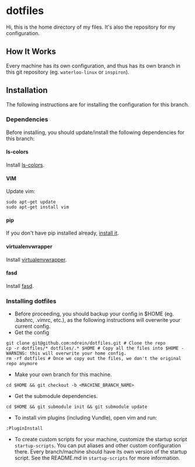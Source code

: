 # dotfiles

Hi, this is the home directory of my files.  It's also the repository for my configuration.


## How It Works

Every machine has its own configuration, and thus has its own branch in this git repository (eg. `waterloo-linux` or `inspiron`).


## Installation

The following instructions are for installing the configuration for this branch.


### Dependencies

Before installing, you should update/install the following dependencies for this branch:


#### ls-colors

Install [ls-colors](https://github.com/ndrein/ls-colors).


#### VIM

Update vim:

```shell
sudo apt-get update
sudo apt-get install vim
```


#### pip

If you don't have pip installed already, [install it](https://pip.pypa.io/en/stable/installing/).


#### virtualenvwrapper

Install [virtualenvwrapper](http://virtualenvwrapper.readthedocs.io/en/latest/install.html).


#### fasd

Install [fasd](https://github.com/clvv/fasd/wiki/Installing-via-Package-Managers).


### Installing dotfiles

* Before proceeding, you should backup your config in $HOME (eg. .bashrc, .vimrc, etc.), as the following instructions will overwrite your current config. 
*  Get the config
```shell
git clone git@github.com:ndrein/dotfiles.git # Clone the repo
cp -r dotfiles/* dotfiles/.* $HOME # Copy all the files into $HOME - WARNING: this will overwrite your home config.
rm -rf dotfiles # Once we copy out the files, we don't the original repo anymore
```
* Make your own branch for this machine.
```shell
cd $HOME && git checkout -b <MACHINE_BRANCH_NAME>
```
*  Get the submodule dependencies.
```shell
cd $HOME && git submodule init && git submodule update
```
*  To install vim plugins (including Vundle), open vim and run:
```vim
:PluginInstall
```
*  To create custom scripts for your machine, customize the startup script `startup-scripts`.  You can put aliases and other custom configuration there. Every branch/machine should have its own version of the startup script.  See the README.md in `startup-scripts` for more information.
